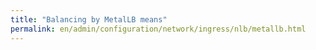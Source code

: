 ```yaml
---
title: "Balancing by MetalLB means"
permalink: en/admin/configuration/network/ingress/nlb/metallb.html
---
```

